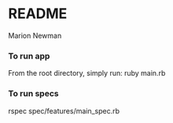 # README
Marion Newman

### To run app

From the root directory, simply run:
ruby main.rb


### To run specs

rspec spec/features/main_spec.rb